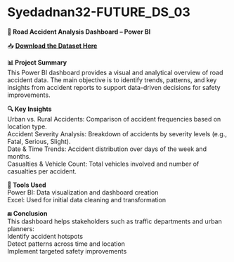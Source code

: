 # Syedadnan32-FUTURE_DS_03
**🚧 Road Accident Analysis Dashboard – Power BI**     

   📥 **[Download the Dataset Here](https://docs.google.com/spreadsheets/d/1YMh_L8jWzIrQFGSTjXB85RujXoae-moV/edit?usp=sharing&ouid=102525758503299646549&rtpof=true&sd=true)**

**📊 Project Summary**     
This Power BI dashboard provides a visual and analytical overview of road accident data. The main objective is to identify trends, patterns, and key insights from accident reports to support data-driven decisions for safety improvements.

**🔍 Key Insights**      
Urban vs. Rural Accidents: Comparison of accident frequencies based on location type.       
Accident Severity Analysis: Breakdown of accidents by severity levels (e.g., Fatal, Serious, Slight).       
Date & Time Trends: Accident distribution over days of the week and months.     
Casualties & Vehicle Count: Total vehicles involved and number of casualties per accident.  

**🧰 Tools Used**    
Power BI: Data visualization and dashboard creation      
Excel: Used for initial data cleaning and transformation      

**🔚 Conclusion**    
This dashboard helps stakeholders such as traffic departments and urban planners:         
Identify accident hotspots        
Detect patterns across time and location       
Implement targeted safety improvements       
